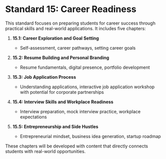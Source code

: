 # Standard 15: Career Readiness

This standard focuses on preparing students for career success through practical skills and real-world applications. It includes five chapters:

1. **15.1: Career Exploration and Goal Setting**
   - Self-assessment, career pathways, setting career goals

2. **15.2: Resume Building and Personal Branding**
   - Resume fundamentals, digital presence, portfolio development

3. **15.3: Job Application Process**
   - Understanding applications, interactive job application workshop with potential for corporate partnerships

4. **15.4: Interview Skills and Workplace Readiness**
   - Interview preparation, mock interview practice, workplace expectations

5. **15.5: Entrepreneurship and Side Hustles**
   - Entrepreneurial mindset, business idea generation, startup roadmap

These chapters will be developed with content that directly connects students with real-world opportunities.
